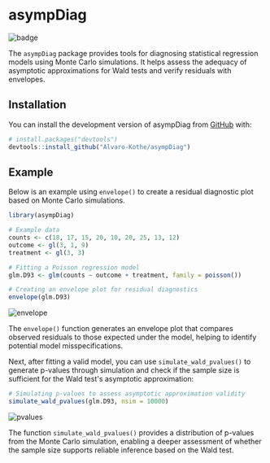 # asympDiag

![badge](https://github.com/Alvaro-Kothe/asympDiag/actions/workflows/R-CMD-check.yaml/badge.svg)

The `asympDiag` package provides tools for diagnosing statistical
regression models using Monte Carlo simulations.
It helps assess the adequacy of asymptotic approximations for Wald tests and
verify residuals with envelopes.

## Installation

You can install the development version of asympDiag from [GitHub](https://github.com/) with:

```r
# install.packages("devtools")
devtools::install_github("Alvaro-Kothe/asympDiag")
```

## Example

Below is an example using `envelope()` to create a residual diagnostic plot
based on Monte Carlo simulations.

```r
library(asympDiag)

# Example data
counts <- c(18, 17, 15, 20, 10, 20, 25, 13, 12)
outcome <- gl(3, 1, 9)
treatment <- gl(3, 3)

# Fitting a Poisson regression model
glm.D93 <- glm(counts ~ outcome + treatment, family = poisson())

# Creating an envelope plot for residual diagnostics
envelope(glm.D93)
```

![envelope](https://github.com/user-attachments/assets/b32de5a5-d398-436e-8577-f875a3edb07a)

The `envelope()` function generates an envelope plot that compares observed
residuals to those expected under the model, helping to identify potential
model misspecifications.

Next, after fitting a valid model, you can use `simulate_wald_pvalues()` to generate
p-values through simulation and check if the sample size is sufficient for the
Wald test's asymptotic approximation:

```r
# Simulating p-values to assess asymptotic approximation validity
simulate_wald_pvalues(glm.D93, nsim = 10000)
```

![pvalues](https://github.com/user-attachments/assets/5dbd4101-6f0f-4ec1-8c89-5e1c66a834d8)

The function `simulate_wald_pvalues()` provides a distribution of p-values from the Monte
Carlo simulation, enabling a deeper assessment of whether the sample size
supports reliable inference based on the Wald test.
